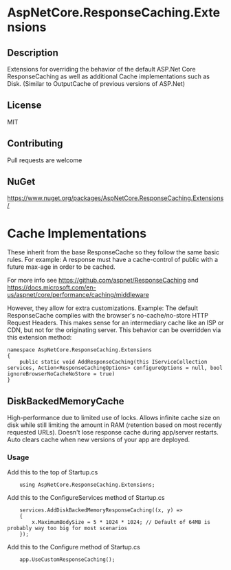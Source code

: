 # AspNetCore.ResponseCaching.Extensions

## Description
Extensions for overriding the behavior of the default ASP.Net Core ResponseCaching as well as additional Cache implementations such as Disk. (Similar to OutputCache of previous versions of ASP.Net)

## License
MIT

## Contributing
Pull requests are welcome

## NuGet
https://www.nuget.org/packages/AspNetCore.ResponseCaching.Extensions/

# Cache Implementations
These inherit from the base ResponseCache so they follow the same basic rules.
For example: A response must have a cache-control of public with a future max-age in order to be cached.

For more info see https://github.com/aspnet/ResponseCaching and https://docs.microsoft.com/en-us/aspnet/core/performance/caching/middleware

However, they allow for extra customizations.
Example: The default ResponseCache complies with the browser's no-cache/no-store HTTP Request Headers. This makes sense for an intermediary cache like an ISP or CDN, but not for the originating server.
This behavior can be overridden via this extension method:
```
namespace AspNetCore.ResponseCaching.Extensions
{
	public static void AddResponseCaching(this IServiceCollection services, Action<ResponseCachingOptions> configureOptions = null, bool ignoreBrowserNoCacheNoStore = true)
}
```


## DiskBackedMemoryCache
High-performance due to limited use of locks. Allows infinite cache size on disk while still limiting the amount in RAM (retention based on most recently requested URLs). Doesn't lose response cache during app/server restarts. Auto clears cache when new versions of your app are deployed. 

### Usage
Add this to the top of Startup.cs
```
	using AspNetCore.ResponseCaching.Extensions;
```

Add this to the ConfigureServices method of Startup.cs
```
	services.AddDiskBackedMemoryResponseCaching((x, y) =>
	{
		x.MaximumBodySize = 5 * 1024 * 1024; // Default of 64MB is probably way too big for most scenarios
	});
```

Add this to the Configure method of Startup.cs
```
	app.UseCustomResponseCaching();
```
